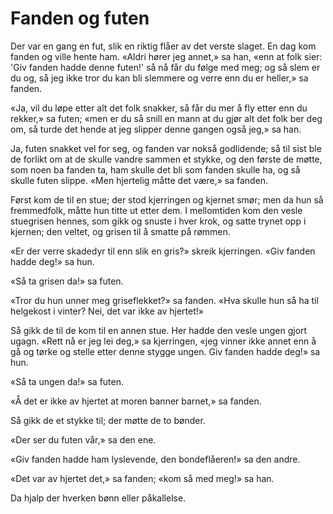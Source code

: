 # Fanden og futen

Der var en gang en fut, slik en riktig flåer av det verste slaget. En dag kom fanden og ville hente ham. «Aldri hører jeg annet,» sa han, «enn at folk sier: 'Giv fanden hadde denne futen!' så nå får du følge med meg; og så slem er du og, så jeg ikke tror du kan bli slemmere og verre enn du er heller,» sa fanden.

«Ja, vil du løpe etter alt det folk snakker, så får du mer å fly etter enn du rekker,» sa futen; «men er du så snill en mann at du gjør alt det folk ber deg om, så turde det hende at jeg slipper denne gangen også jeg,» sa han.

Ja, futen snakket vel for seg, og fanden var nokså godlidende; så til sist ble de forlikt om at de skulle vandre sammen et stykke, og den første de møtte, som noen ba fanden ta, ham skulle det bli som fanden skulle ha, og så skulle futen slippe. «Men hjertelig måtte det være,» sa fanden.

Først kom de til en stue; der stod kjerringen og kjernet smør; men da hun så fremmedfolk, måtte hun titte ut etter dem. I mellomtiden kom den vesle stuegrisen hennes, som gikk og snuste i hver krok, og satte trynet opp i kjernen; den veltet, og grisen til å smatte på rømmen.

«Er der verre skadedyr til enn slik en gris?» skreik kjerringen. «Giv fanden hadde deg!» sa hun.

«Så ta grisen da!» sa futen.

«Tror du hun unner meg griseflekket?» sa fanden. «Hva skulle hun så ha til helgekost i vinter? Nei, det var ikke av hjertet!»

Så gikk de til de kom til en annen stue. Her hadde den vesle ungen gjort ugagn. «Rett nå er jeg lei deg,» sa kjerringen, «jeg vinner ikke annet enn å gå og tørke og stelle etter denne stygge ungen. Giv fanden hadde deg!» sa hun.

«Så ta ungen da!» sa futen.

«Å det er ikke av hjertet at moren banner barnet,» sa fanden.

Så gikk de et stykke til; der møtte de to bønder.

«Der ser du futen vår,» sa den ene.

«Giv fanden hadde ham lyslevende, den bondeflåeren!» sa den andre.

«Det var av hjertet det,» sa fanden; «kom så med meg!» sa han.

Da hjalp der hverken bønn eller påkallelse.